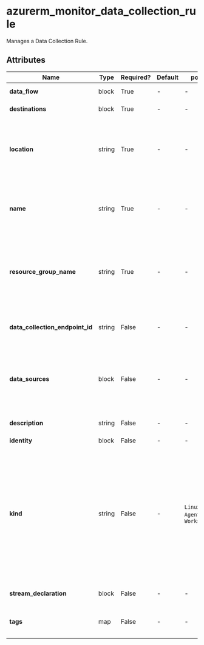 # azurerm_monitor_data_collection_rule

Manages a Data Collection Rule.

## Attributes

| Name | Type | Required? | Default  | possible values | Description |
| ---- | ---- | --------- | -------- | ----------- | ----------- |
| **data_flow** | block | True | -  |  -  | One or more `data_flow` blocks. | 
| **destinations** | block | True | -  |  -  | A `destinations` block. | 
| **location** | string | True | -  |  -  | The Azure Region where the Data Collection Rule should exist. Changing this forces a new Data Collection Rule to be created. | 
| **name** | string | True | -  |  -  | The name which should be used for this Data Collection Rule. Changing this forces a new Data Collection Rule to be created. | 
| **resource_group_name** | string | True | -  |  -  | The name of the Resource Group where the Data Collection Rule should exist. Changing this forces a new Data Collection Rule to be created. | 
| **data_collection_endpoint_id** | string | False | -  |  -  | The resource ID of the Data Collection Endpoint that this rule can be used with. | 
| **data_sources** | block | False | -  |  -  | A `data_sources` block. This property is optional and can be omitted if the rule is meant to be used via direct calls to the provisioned endpoint. | 
| **description** | string | False | -  |  -  | The description of the Data Collection Rule. | 
| **identity** | block | False | -  |  -  | An `identity` block. | 
| **kind** | string | False | -  |  `Linux`, `Windows`, `AgentDirectToStore`, `WorkspaceTransforms`  | The kind of the Data Collection Rule. Possible values are `Linux`, `Windows`, `AgentDirectToStore` and `WorkspaceTransforms`. A rule of kind `Linux` does not allow for `windows_event_log` data sources. And a rule of kind `Windows` does not allow for `syslog` data sources. If kind is not specified, all kinds of data sources are allowed. | 
| **stream_declaration** | block | False | -  |  -  | A `stream_declaration` block. | 
| **tags** | map | False | -  |  -  | A mapping of tags which should be assigned to the Data Collection Rule. | 

